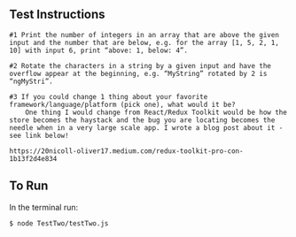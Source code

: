 ## Test Instructions
    #1 Print the number of integers in an array that are above the given input and the number that are below, e.g. for the array [1, 5, 2, 1, 10] with input 6, print “above: 1, below: 4”.

    #2 Rotate the characters in a string by a given input and have the overflow appear at the beginning, e.g. “MyString” rotated by 2 is “ngMyStri”.

    #3 If you could change 1 thing about your favorite framework/language/platform (pick one), what would it be? 
        One thing I would change from React/Redux Toolkit would be how the store becomes the haystack and the bug you are locating becomes the needle when in a very large scale app. I wrote a blog post about it - see link below!

    https://20nicoll-oliver17.medium.com/redux-toolkit-pro-con-1b13f2d4e834

## To Run 

In the terminal run:
    
    $ node TestTwo/testTwo.js